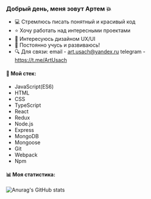 ### Добрый день, меня зовут Артем 💥
* 💻 Стремлюсь писать понятный и красивый код
* ⭐ Хочу работать над интересными проектами
* 🎇 Интересуюсь дизайном UX/UI
* 🚀 Постоянно учусь и развиваюсь!
* 🔍 Для связи: 
email - art.usach@yandex.ru
telegram - https://t.me/ArtUsach

#### 🔧 Мой стек:
* JavaScript(ES6)
* HTML
* CSS
* TypeScript
* React
* Redux
* Node.js
* Express 
* MongoDB
* Mongoose
* Git
* Webpack
* Npm

#### 📊 Моя статистика:

![Anurag's GitHub stats](https://github-readme-stats.vercel.app/api?username=Artem-Usachev&count_private=true&count_private=true&show_icons=true&theme=slateorange)


